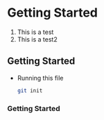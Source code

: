 # Getting Started

1. This is a test
2. This is a test2

## Getting Started

* Running this file
    ```sh
    git init
    ```


### Getting Started

